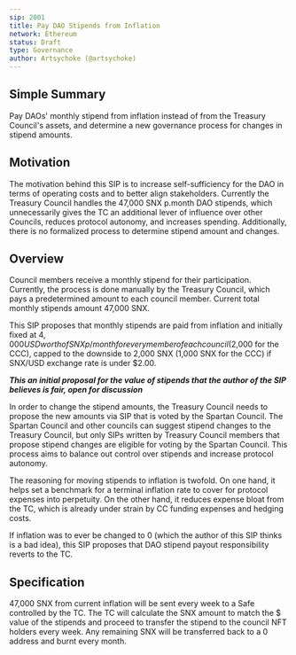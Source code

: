 ```yaml
---
sip: 2001
title: Pay DAO Stipends from Inflation
network: Ethereum
status: Draft
type: Governance
author: Artsychoke (@artsychoke)
---
```


## Simple Summary

Pay DAOs' monthly stipend from inflation instead of from the Treasury Council's assets, and determine a new governance process for changes in stipend amounts.

## Motivation

The motivation behind this SIP is to increase self-sufficiency for the DAO in terms of operating costs and to better align stakeholders.
Currently the Treasury Council handles the 47,000 SNX p.month DAO stipends, which unnecessarily gives the TC an additional lever of influence over other Councils, reduces protocol autonomy, and increases spending.
Additionally, there is no formalized process to determine stipend amount and changes.

## Overview

Council members receive a monthly stipend for their participation. Currently, the process is done manually by the Treasury Council, which pays a predetermined amount to each council member. Current total monthly stipends amount 47,000 SNX.

This SIP proposes that monthly stipends are paid from inflation and initially fixed at $4,000 USD worth of SNX p/month for every member of each council ($2,000 for the CCC), capped to the downside to 2,000 SNX (1,000 SNX for the CCC) if SNX/USD exchange rate is under $2.00.

***This an initial proposal for the value of stipends that the author of the SIP believes is fair, open for discussion***

In order to change the stipend amounts, the Treasury Council needs to propose the new amounts via SIP that is voted by the Spartan Council. The Spartan Council and other councils can suggest stipend changes to the Treasury Council, but only SIPs written by Treasury Council members that propose stipend changes are eligible for voting by the Spartan Council. This process aims to balance out control over stipends and increase protocol autonomy.

The reasoning for moving stipends to inflation is twofold. On one hand, it helps set a benchmark for a terminal inflation rate to cover for protocol expenses into perpetuity. On the other hand, it reduces expense bloat from the TC, which is already under strain by CC funding expenses and hedging costs.

If inflation was to ever be changed to 0 (which the author of this SIP thinks is a bad idea), this SIP proposes that DAO stipend payout responsibility reverts to the TC.


## Specification

47,000 SNX from current inflation will be sent every week to a Safe controlled by the TC. The TC will calculate the SNX amount to match the $ value of the stipends and proceed to transfer the stipend to the council NFT holders every week. Any remaining SNX will be transferred back to a 0 address and burnt every month. 
